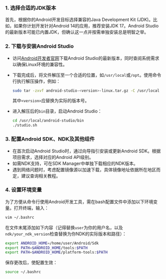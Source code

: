 
### 1. **选择合适的JDK版本**

首先，根据你的Android开发目标选择兼容的Java Development Kit (JDK)。比如，如果你计划开发针对Android 14的应用，推荐安装JDK 17。Android Studio的最新版本可能已内置JDK，但确认这一点并按需单独安装总是明智之举。

### 2. **下载与安装Android Studio**

- 访问[Android开发者官网](https://developer.android.com/studio)下载Android Studio的最新版本，同时查阅系统需求以确保Linux环境的兼容性。
- 下载完成后，将文件解压至一个合适的位置，如`/usr/local`或`/opt`。使用命令行执行解压操作，例如：
  ```sh
  sudo tar -zxvf android-studio-<version>-linux.tar.gz -C /usr/local
  ```
  其中`<version>`应替换为实际的版本号。

- 进入解压后的`bin`目录，启动Android Studio：
  ```sh
  cd /usr/local/android-studio/bin
  ./studio.sh
  ```

### 3. **配置Android SDK、NDK及其他组件**

- 在首次启动Android Studio时，通过向导指引安装或更新Android SDK。根据项目需求，选择对应的Android API级别。
- 如需NDK支持，可在SDK Manager中单独下载相应的NDK版本。
- 遇到网络问题时，考虑配置镜像源以加速下载，具体镜像地址依据所在地区而定，建议查询相关教程。

### 4. **设置环境变量**

为了方便从命令行使用Android开发工具，需在bash配置文件中添加以下环境变量。打开终端，输入：
```sh
vim ~/.bashrc
```
在文件末尾添加如下内容（记得替换`user`为你的用户名，以及`ndk/your_ndk_version`检查替换为你NDK的实际版本和路径）：
```sh
export ANDROID_HOME=/home/user/Android/Sdk
export PATH=$ANDROID_HOME/tools:$PATH
export PATH=$ANDROID_HOME/platform-tools:$PATH
```
保存更改后，使配置生效：
```sh
source ~/.bashrc
```

